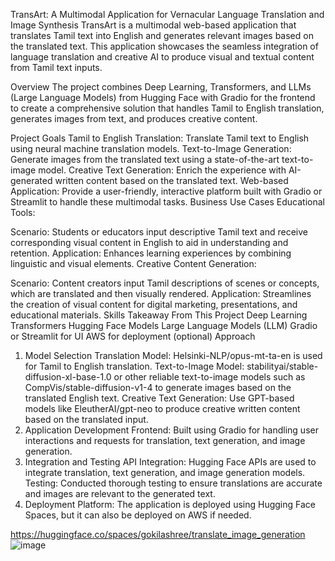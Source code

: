 TransArt: A Multimodal Application for Vernacular Language Translation and Image Synthesis
TransArt is a multimodal web-based application that translates Tamil text into English and generates relevant images based on the translated text. This application showcases the seamless integration of language translation and creative AI to produce visual and textual content from Tamil text inputs.

Overview
The project combines Deep Learning, Transformers, and LLMs (Large Language Models) from Hugging Face with Gradio for the frontend to create a comprehensive solution that handles Tamil to English translation, generates images from text, and produces creative content.

Project Goals
Tamil to English Translation: Translate Tamil text to English using neural machine translation models.
Text-to-Image Generation: Generate images from the translated text using a state-of-the-art text-to-image model.
Creative Text Generation: Enrich the experience with AI-generated written content based on the translated text.
Web-based Application: Provide a user-friendly, interactive platform built with Gradio or Streamlit to handle these multimodal tasks.
Business Use Cases
Educational Tools:

Scenario: Students or educators input descriptive Tamil text and receive corresponding visual content in English to aid in understanding and retention.
Application: Enhances learning experiences by combining linguistic and visual elements.
Creative Content Generation:

Scenario: Content creators input Tamil descriptions of scenes or concepts, which are translated and then visually rendered.
Application: Streamlines the creation of visual content for digital marketing, presentations, and educational materials.
Skills Takeaway From This Project
Deep Learning
Transformers
Hugging Face Models
Large Language Models (LLM)
Gradio or Streamlit for UI
AWS for deployment (optional)
Approach
1. Model Selection
Translation Model: Helsinki-NLP/opus-mt-ta-en is used for Tamil to English translation.
Text-to-Image Model: stabilityai/stable-diffusion-xl-base-1.0 or other reliable text-to-image models such as CompVis/stable-diffusion-v1-4 to generate images based on the translated English text.
Creative Text Generation: Use GPT-based models like EleutherAI/gpt-neo to produce creative written content based on the translated input.
2. Application Development
Frontend: Built using Gradio for handling user interactions and requests for translation, text generation, and image generation.
3. Integration and Testing
API Integration: Hugging Face APIs are used to integrate translation, text generation, and image generation models.
Testing: Conducted thorough testing to ensure translations are accurate and images are relevant to the generated text.
4. Deployment
Platform: The application is deployed using Hugging Face Spaces, but it can also be deployed on AWS if needed.

https://huggingface.co/spaces/gokilashree/translate_image_generation
![image](https://github.com/user-attachments/assets/dbad6831-89af-437e-b5c6-422e3a5a96a0)
